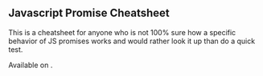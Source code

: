 ## Javascript Promise Cheatsheet

This is a cheatsheet for anyone who is not 100% sure how a specific behavior of JS promises works and would rather look it up than do a quick test.

Available on <insert the link here>.
